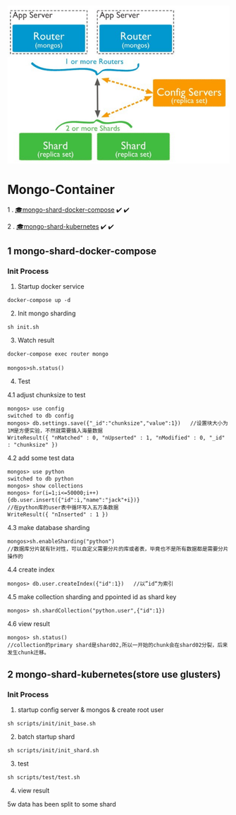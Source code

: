 ![mongo shard](https://github.com/hanqiulun/mongo-container/blob/master/static/1_HijPG3lhbfiPMS2sHD9mpg.jpeg)

# Mongo-Container


1 . [:mortar_board:mongo-shard-docker-compose](##1-mongo-shard-docker-compose) :heavy_check_mark: :heavy_check_mark:

2 . [:mortar_board:mongo-shard-kubernetes](##2-mongo-shard-kubernetes) :heavy_check_mark: :heavy_check_mark:

## 1 mongo-shard-docker-compose

### Init Process

1. Startup docker service

```shell
docker-compose up -d
```

2. Init mongo sharding

```shell
sh init.sh
```
3. Watch result

```shell
docker-compose exec router mongo

mongos>sh.status()
```
4. Test

4.1 adjust chunksize to test
```shell
mongos> use config
switched to db config
mongos> db.settings.save({"_id":"chunksize","value":1})   //设置块大小为1M是方便实验，不然就需要插入海量数据
WriteResult({ "nMatched" : 0, "nUpserted" : 1, "nModified" : 0, "_id" : "chunksize" })
```

4.2 add some test data
```shell
mongos> use python
switched to db python
mongos> show collections
mongos> for(i=1;i<=50000;i++){db.user.insert({"id":i,"name":"jack"+i})}
//在python库的user表中循环写入五万条数据
WriteResult({ "nInserted" : 1 })
```

4.3 make database sharding
```shell
mongos>sh.enableSharding("python")
//数据库分片就有针对性，可以自定义需要分片的库或者表，毕竟也不是所有数据都是需要分片操作的
```

4.4 create index
```shell
mongos> db.user.createIndex({"id":1})   //以”id“为索引

```

4.5 make collection sharding and ppointed id as shard key
```shell
mongos> sh.shardCollection("python.user",{"id":1})

```

4.6 view result
```shell
mongos> sh.status()
//collection的primary shard是shard02,所以一开始的chunk会在shard02分裂，后来发生chunk迁移。
```


## 2 mongo-shard-kubernetes(store use glusters)

### Init Process

1. startup config server & mongos & create root user

```
sh scripts/init/init_base.sh
```

2. batch startup  shard

```
sh scripts/init/init_shard.sh
```

3. test

```
sh scripts/test/test.sh
```
4. view result 

5w data has been split to some shard
